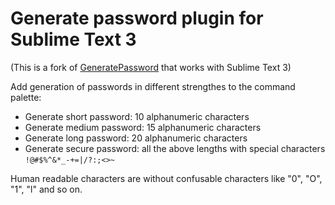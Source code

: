# Generate password plugin for Sublime Text 3

(This is a fork of [GeneratePassword](https://github.com/mhau/GeneratePassword) that works with Sublime Text 3)

Add generation of passwords in different strengthes to the command palette:

* Generate short password: 10 alphanumeric characters
* Generate medium password: 15 alphanumeric characters
* Generate long password: 20 alphanumeric characters
* Generate secure password: all the above lengths with special characters `!@#$%^&*_-+=|/?:;<>~`

Human readable characters are without confusable characters like "0", "O", "1", "l" and so on.